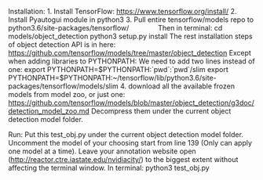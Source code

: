 Installation: 1. Install TensorFlow: https://www.tensorflow.org/install/
              2. Install Pyautogui module in python3
              3. Pull entire tensorflow/models repo to python3.6/site-packages/tensorflow/
                Then in terminal: cd models/object_detection
                                python3 setup.py install
                The rest installation steps of object detection API is in here: https://github.com/tensorflow/models/tree/master/object_detection
              Except when adding libraries to PYTHONPATH:
              We need to add two lines instead of one:
                export PYTHONPATH=$PYTHONPATH:`pwd`:`pwd`/slim
                export PYTHONPATH=$PYTHONPATH:~/tensorflow/lib/python3.6/site-packages/tensorflow/models/slim
              4. download all the available frozen models from model zoo, or just one:
              https://github.com/tensorflow/models/blob/master/object_detection/g3doc/detection_model_zoo.md
              Decompress them under the current object detection model folder.
              
Run: Put this test_obj.py under the current object detection model folder. 
     Uncomment the model of your choosing start from line 139 (Only can apply one model at a time).
     Leave your annotation website open (http://reactor.ctre.iastate.edu/nvidiacity/) to the biggest extent without affecting the terminal window.
     In terminal: python3 test_obj.py
     
